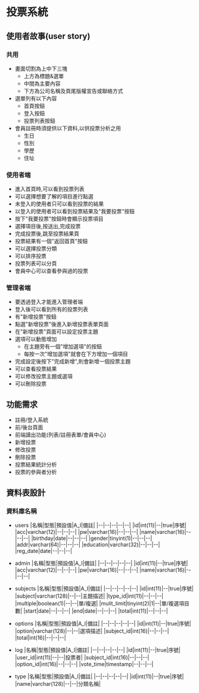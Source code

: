 # 投票系統

## 使用者故事(user story)

### 共用
* 畫面切割為上中下三塊
  * 上方為標題&選單
  * 中間為主要內容
  * 下方為公司名稱及頁尾版權宣告或聯絡方式
* 選單列有以下內容
  * 首頁按鈕
  * 登入按鈕
  * 投票列表按鈕
* 會員註冊時須提供以下資料,以供投票分析之用
  * 生日
  * 性別  
  * 學歷
  * 住址

### 使用者端
* 進入首頁時,可以看到投票列表
* 可以選擇想要了解的項目進行點選
* 未登入的使用者只可以看到投票的結果
* 以登入的使用者可以看到投票結果及"我要投票"按鈕
* 按下"我要投票"按鈕時會顯示投票項目
* 選擇項目後,按送出,完成投票
* 完成投票後,跳至投票結果頁
* 投票結果有一個"返回首頁"按鈕
* 可以選擇投票分類
* 可以排序投票
* 投票列表可以分頁
* 會員中心可以查看參與過的投票


### 管理者端
* 要透過登入才能進入管理者端
* 登入後可以看到所有的投票列表
* 有"新增投票"按鈕
* 點選"新增投票"後進入新增投票表單頁面
* 在"新增投票"頁面可以設定投票主題
* 選項可以動態增加
  * 在主題旁有一個"增加選項"的按鈕
  * 每按一次"增加選項"就會在下方增加一個項目
* 完成設定後按下"完成新增",則會新增一個投票主題
* 可以查看投票結果
* 可以修改投票主題或選項
* 可以刪除投票

## 功能需求
* 註冊/登入系統
* 前/後台頁面
* 前端讀出功能(列表/註冊表單/會員中心)
* 新增投票
* 修改投票
* 刪除投票
* 投票結果統計分析
* 投票的參與者分析

## 資料表設計
### 資料庫名稱
* users
    |名稱|型態|預設值|A_I|備註|
    |--|--|--|--|--|
    |id|int(11)|--|true|序號|
    |acc|varchar(12)|--|--|--|
    |pw|varchar(16)|--|--|--|
    |name|varchar(16)|--|--|--|
    |birthday|date|--|--|--|
    |gender|tinyint(1)|--|--|--|
    |addr|varchar(64)|--|--|--|
    |education|varchar(32)|--|--|--|
    |reg_date|date|--|--|--|
* admin
    |名稱|型態|預設值|A_I|備註|
    |--|--|--|--|--|
    |id|int(11)|--|true|序號|
    |acc|varchar(12)|--|--|--|
    |pw|varchar(16)|--|--|--|
    |name|varchar(16)|--|--|--|
* subjects
    |名稱|型態|預設值|A_I|備註|
    |--|--|--|--|--|
    |id|int(11)|--|true|序號|
    |subject|varchar(128)|--|--|主題描述|
    |type_id|int(11)|--|--|--|
    |multiple|boolean(1)|--|--|單/複選|
    |mulit_limit|tinyint(2)|1|--|單/複選項目數|
    |start|date|--|--|--|
    |end|date|--|--|--|
    |total|int(11)|--|--|--|
* options
    |名稱|型態|預設值|A_I|備註|
    |--|--|--|--|--|
    |id|int(11)|--|true|序號|
    |option|varchar(128)|--|--|選項描述|
    |subject_id|int(16)|--|--|--|
    |total|int(16)|--|--|--|

* log
    |名稱|型態|預設值|A_I|備註|
    |--|--|--|--|--|
    |id|int(11)|--|true|序號|
    |user_id|int(11)|--|--|投票者|
    |subject_id|int(16)|--|--|--|
    |option_id|int(16)|--|--|--|
    |vote_time|timestamp|--|--|--|

* type
    |名稱|型態|預設值|A_I|備註|
    |--|--|--|--|--|
    |id|int(11)|--|true|序號|
    |name|varchar(128)|--|--|分類名稱|
